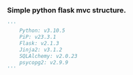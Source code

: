 ### Simple python flask mvc structure.

```python
'''
	Python: v3.10.5
	PiP: v23.3.1
	Flask: v2.1.3
	Jinja2: v3.1.2
	SQLAlchemy: v2.0.23
	psycopg2: v2.9.9
'''
```